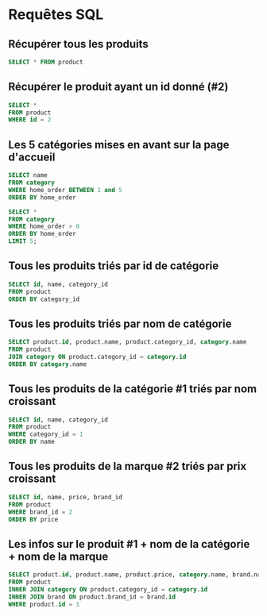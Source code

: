 # Requêtes SQL

## Récupérer tous les produits

```sql
SELECT * FROM product
```

## Récupérer le produit ayant un id donné (#2)

```sql
SELECT *
FROM product
WHERE id = 2
```

## Les 5 catégories mises en avant sur la page d'accueil

```sql
SELECT name
FROM category
WHERE home_order BETWEEN 1 and 5
ORDER BY home_order 
```

```sql
SELECT *
FROM category
WHERE home_order > 0
ORDER BY home_order
LIMIT 5;
```

## Tous les produits triés par id de catégorie

```sql
SELECT id, name, category_id
FROM product
ORDER BY category_id
```

## Tous les produits triés par nom de catégorie

```sql
SELECT product.id, product.name, product.category_id, category.name
FROM product
JOIN category ON product.category_id = category.id
ORDER BY category.name
```

## Tous les produits de la catégorie #1 triés par nom croissant

```sql
SELECT id, name, category_id
FROM product
WHERE category_id = 1
ORDER BY name
```

## Tous les produits de la marque #2 triés par prix croissant

```sql
SELECT id, name, price, brand_id
FROM product
WHERE brand_id = 2
ORDER BY price
```

## Les infos sur le produit #1 + nom de la catégorie + nom de la marque

```sql
SELECT product.id, product.name, product.price, category.name, brand.name
FROM product
INNER JOIN category ON product.category_id = category.id
INNER JOIN brand ON product.brand_id = brand.id
WHERE product.id = 1
```